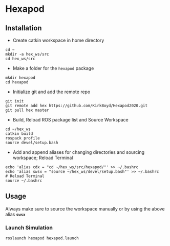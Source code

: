 # Hexapod

## Installation
* Create catkin workspace in home directory 
```
cd ~
mkdir -a hex_ws/src
cd hex_ws/src
```
* Make a folder for the `hexapod` package
```
mkdir hexapod
cd hexapod
```
* Initialize git and add the remote repo 
```
git init
git remote add hex https://github.com/KirkBoyd/Hexapod2020.git
git pull hex master
```
* Build, Reload ROS package list and Source Workspace
```
cd ~/hex_ws
catkin build
rospack profile
source devel/setup.bash
```
* Add and append aliases for changing directories and sourcing workspace; Reload Terminal
```
echo 'alias cdx = "cd ~/hex_ws/src/hexapod/"' >> ~/.bashrc
echo 'alias swsx = "source ~/hex_ws/devel/setup.bash"' >> ~/.bashrc
# Reload Terminal
source ~/.bashrc 
```
## Usage
Always make sure to source the workspace manually or by using the above alias **`swsx`**

### Launch Simulation
```
roslaunch hexapod hexapod.launch
```

